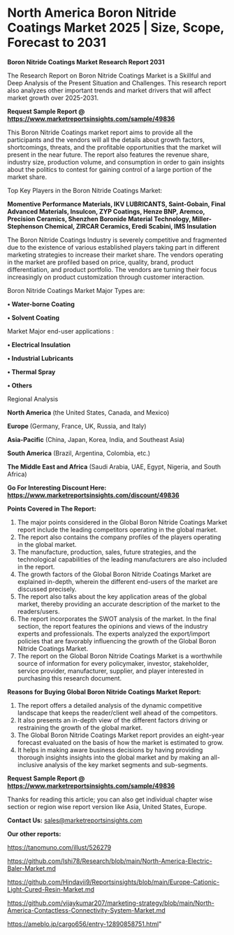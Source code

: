 # North America Boron Nitride Coatings Market 2025 | Size, Scope, Forecast to 2031

<strong>Boron Nitride Coatings Market Research Report 2031</strong>

The Research Report on Boron Nitride Coatings Market is a Skillful and Deep Analysis of the Present Situation and Challenges. This research report also analyzes other important trends and market drivers that will affect market growth over 2025-2031.

<strong>Request Sample Report @ <a href=https://www.marketreportsinsights.com/sample/49836>https://www.marketreportsinsights.com/sample/49836</a></strong>

This Boron Nitride Coatings market report aims to provide all the participants and the vendors will all the details about growth factors, shortcomings, threats, and the profitable opportunities that the market will present in the near future. The report also features the revenue share, industry size, production volume, and consumption in order to gain insights about the politics to contest for gaining control of a large portion of the market share.

Top Key Players in the Boron Nitride Coatings Market:

<strong>Momentive Performance Materials, IKV LUBRICANTS, Saint-Gobain, Final Advanced Materials, Insulcon, ZYP Coatings, Henze BNP, Aremco, Precision Ceramics, Shenzhen Boronide Material Technology, Miller-Stephenson Chemical, ZIRCAR Ceramics, Eredi Scabini, IMS Insulation</strong>

The Boron Nitride Coatings Industry is severely competitive and fragmented due to the existence of various established players taking part in different marketing strategies to increase their market share. The vendors operating in the market are profiled based on price, quality, brand, product differentiation, and product portfolio. The vendors are turning their focus increasingly on product customization through customer interaction.

Boron Nitride Coatings Market Major Types are:

<strong>•  Water-borne Coating

•  Solvent Coating</strong>

Market Major end-user applications :

<strong>•  Electrical Insulation

•  Industrial Lubricants

•  Thermal Spray

•  Others</strong>

Regional Analysis

</u><strong><b>North America</b></strong> (the United States, Canada, and Mexico)

<strong><b>Europe </b></strong>(Germany, France, UK, Russia, and Italy)

<strong><b>Asia-Pacific</b></strong> (China, Japan, Korea, India, and Southeast Asia)

<strong><b>South America</b></strong> (Brazil, Argentina, Colombia, etc.)

<strong><b>The Middle East and Africa</b></strong> (Saudi Arabia, UAE, Egypt, Nigeria, and South Africa)

<strong>Go For Interesting Discount Here: <a href=https://www.marketreportsinsights.com/discount/49836>https://www.marketreportsinsights.com/discount/49836</a></strong>

<strong>Points Covered in The Report:</strong>
<ol>
  <li>The major points considered in the Global Boron Nitride Coatings Market report include the leading competitors operating in the global market.</li>
  <li>The report also contains the company profiles of the players operating in the global market.</li>
  <li>The manufacture, production, sales, future strategies, and the technological capabilities of the leading manufacturers are also included in the report.</li>
  <li>The growth factors of the Global Boron Nitride Coatings Market are explained in-depth, wherein the different end-users of the market are discussed precisely.</li>
  <li>The report also talks about the key application areas of the global market, thereby providing an accurate description of the market to the readers/users.</li>
  <li>The report incorporates the SWOT analysis of the market. In the final section, the report features the opinions and views of the industry experts and professionals. The experts analyzed the export/import policies that are favorably influencing the growth of the Global Boron Nitride Coatings Market.</li>
  <li>The report on the Global Boron Nitride Coatings Market is a worthwhile source of information for every policymaker, investor, stakeholder, service provider, manufacturer, supplier, and player interested in purchasing this research document.</li>
</ol>
<strong>Reasons for Buying Global Boron Nitride Coatings Market Report:</strong>

<ol>
  <li>The report offers a detailed analysis of the dynamic competitive landscape that keeps the reader/client well ahead of the competitors.</li>
  <li>It also presents an in-depth view of the different factors driving or restraining the growth of the global market.</li>
  <li>The Global Boron Nitride Coatings Market report provides an eight-year forecast evaluated on the basis of how the market is estimated to grow.</li>
  <li>It helps in making aware business decisions by having providing thorough insights insights into the global market and by making an all-inclusive analysis of the key market segments and sub-segments.</li>
</ol>
<strong>Request Sample Report @ <a href=https://www.marketreportsinsights.com/sample/49836>https://www.marketreportsinsights.com/sample/49836</a></strong>


Thanks for reading this article; you can also get individual chapter wise section or region wise report version like Asia, United States, Europe.

<strong>Contact Us:</strong>
sales@marketreportsinsights.com

<strong>Our other reports:</strong>

<a href=https://tanomuno.com/illust/526279>https://tanomuno.com/illust/526279</a>

<a href=https://github.com/Ishi78/Research/blob/main/North-America-Electric-Baler-Market.md>https://github.com/Ishi78/Research/blob/main/North-America-Electric-Baler-Market.md</a>

<a href=https://github.com/Hindavii9/Reportsinsights/blob/main/Europe-Cationic-Light-Cured-Resin-Market.md>https://github.com/Hindavii9/Reportsinsights/blob/main/Europe-Cationic-Light-Cured-Resin-Market.md</a>

<a href=https://github.com/vijaykumar207/marketing-strategy/blob/main/North-America-Contactless-Connectivity-System-Market.md>https://github.com/vijaykumar207/marketing-strategy/blob/main/North-America-Contactless-Connectivity-System-Market.md</a>

<a href=https://ameblo.jp/cargo656/entry-12890858751.html>https://ameblo.jp/cargo656/entry-12890858751.html</a>"
